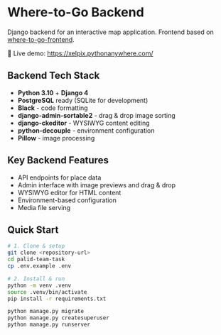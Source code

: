 # Where-to-Go Backend

Django backend for an interactive map application. Frontend based on [where-to-go-frontend](https://github.com/devmanorg/where-to-go-frontend).

🌳 Live demo: https://xelpix.pythonanywhere.com/

## Backend Tech Stack

- **Python 3.10** + **Django 4**
- **PostgreSQL** ready (SQLite for development)
- **Black** - code formatting
- **django-admin-sortable2** - drag & drop image sorting
- **django-ckeditor** - WYSIWYG content editing
- **python-decouple** - environment configuration
- **Pillow** - image processing

## Key Backend Features

- API endpoints for place data
- Admin interface with image previews and drag & drop
- WYSIWYG editor for HTML content
- Environment-based configuration
- Media file serving

## Quick Start

```bash
# 1. Clone & setup
git clone <repository-url>
cd palid-team-task
cp .env.example .env

# 2. Install & run
python -m venv .venv
source .venv/bin/activate
pip install -r requirements.txt

python manage.py migrate
python manage.py createsuperuser
python manage.py runserver
```